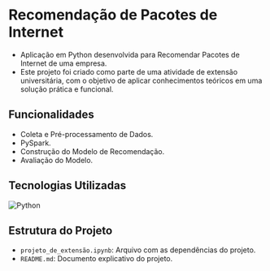 # Recomendação de Pacotes de Internet
- Aplicação em Python desenvolvida para Recomendar Pacotes de Internet de uma empresa.
- Este projeto foi criado como parte de uma atividade de extensão universitária, com o objetivo de aplicar conhecimentos teóricos em uma solução prática e funcional.

## Funcionalidades
- Coleta e Pré-processamento de Dados.
- PySpark.
- Construção do Modelo de Recomendação.
- Avaliação do Modelo.

## Tecnologias Utilizadas
![Python](https://img.shields.io/badge/python-3670A0?style=for-the-badge&logo=python&logoColor=ffdd54)

## Estrutura do Projeto
- `projeto_de_extensão.ipynb`: Arquivo com as dependências do projeto.
- `README.md`: Documento explicativo do projeto.